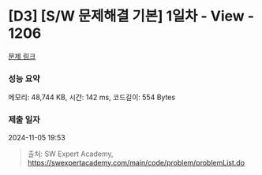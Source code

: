 # [D3] [S/W 문제해결 기본] 1일차 - View - 1206 

[문제 링크](https://swexpertacademy.com/main/code/problem/problemDetail.do?contestProbId=AV134DPqAA8CFAYh) 

### 성능 요약

메모리: 48,744 KB, 시간: 142 ms, 코드길이: 554 Bytes

### 제출 일자

2024-11-05 19:53



> 출처: SW Expert Academy, https://swexpertacademy.com/main/code/problem/problemList.do